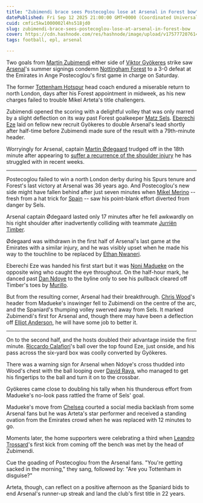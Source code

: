 ```yaml
---
title: "Zubimendi brace sees Postecoglou lose at Arsenal in Forest bow"
datePublished: Fri Sep 12 2025 21:00:00 GMT+0000 (Coordinated Universal Time)
cuid: cmfic5kw1000002l4hs518jd0
slug: zubimendi-brace-sees-postecoglou-lose-at-arsenal-in-forest-bow
cover: https://cdn.hashnode.com/res/hashnode/image/upload/v1757772076143/5f652c53-8c18-4844-b9e1-303cfe68a5a9.jpeg
tags: football, epl, arsenal

---
```


Two goals from [Martín Zubimendi](http://espn.com/soccer/player/_/id/287266/martin-zubimendi) either side of [Viktor Gyökeres](http://espn.com/soccer/player/_/id/258906/viktor-gyokeres) strike saw [Arsenal](http://espn.com/soccer/team?id=359)'s summer signings condemn [Nottingham Forest](http://espn.com/soccer/team?id=393) to a 3-0 defeat at the Emirates in Ange Postecoglou's first game in charge on Saturday. 

The former [Tottenham Hotspur](http://espn.com/soccer/team?id=367) head coach endured a miserable return to north London, days after his Forest appointment in midweek, as his new charges failed to trouble Mikel Arteta's title challengers. 

Zubimendi opened the scoring with a delightful volley that was only marred by a slight deflection on its way past Forest goalkeeper [Matz Sels](http://espn.com/soccer/player/_/id/179497/matz-sels). [Eberechi Eze](http://espn.com/soccer/player/_/id/251400/eberechi-eze) laid on fellow new recruit Gyökeres to double Arsenal's lead shortly after half-time before Zubimendi made sure of the result with a 79th-minute header. 

Worryingly for Arsenal, captain [Martin Ødegaard](https://www.espn.co.uk/football/player/_/id/203669/martin-%C3%B8degaard) trudged off in the 18th minute after appearing to [suffer a recurrence of the shoulder injury](https://www.espn.co.uk/football/story/_/id/46241769/arsenal-martin-odegaard-injured-again-tackle-teammate) he has struggled with in recent weeks. 

---

Postecoglou failed to win a north London derby during his Spurs tenure and Forest's last victory at Arsenal was 36 years ago. And Postecoglou's new side might have fallen behind after just seven minutes when [Mikel Merino](http://espn.com/soccer/player/_/id/209581/mikel-merino) -- fresh from a hat trick for [Spain](http://espn.com/soccer/team?id=164) -- saw his point-blank effort diverted from danger by Sels.

Arsenal captain Ødegaard lasted only 17 minutes after he fell awkwardly on his right shoulder after inadvertently colliding with teammate [Jurriën Timber](http://espn.com/soccer/player/_/id/282716/jurrien-timber).

Ødegaard was withdrawn in the first half of Arsenal's last game at the Emirates with a similar injury, and he was visibly upset when he made his way to the touchline to be replaced by [Ethan Nwaneri](http://espn.com/soccer/player/_/id/349733/ethan-nwaneri).

Eberechi Eze was handed his first start but it was [Noni Madueke](http://espn.com/soccer/player/_/id/293236/noni-madueke) on the opposite wing who caught the eye throughout. On the half-hour mark, he danced past [Dan Ndoye](http://espn.com/soccer/player/_/id/275842/dan-ndoye) to the byline only to see his pullback cleared off Timber's toes by [Murillo](http://espn.com/soccer/player/_/id/338894/murillo).

But from the resulting corner, Arsenal had their breakthrough. [Chris Wood](http://espn.com/soccer/player/_/id/134190/chris-wood)'s header from Madueke's inswinger fell to Zubimendi on the centre of the arc, and the Spaniard's thumping volley swerved away from Sels. It marked Zubimendi's first for Arsenal and, though there may have been a deflection off [Elliot Anderson](http://espn.com/soccer/player/_/id/238472/elliot-anderson), he will have some job to better it.

---

On to the second half, and the hosts doubled their advantage inside the first minute. [Riccardo Calafiori](http://espn.com/soccer/player/_/id/298329/riccardo-calafiori)'s ball over the top found Eze, just onside, and his pass across the six-yard box was coolly converted by Gyökeres.

There was a warning sign for Arsenal when Ndoye's cross thudded into Wood's chest with the ball looping over [David Raya](http://espn.com/soccer/player/_/id/196176/david-raya), who managed to get his fingertips to the ball and turn it on to the crossbar.

Gyökeres came close to doubling his tally when his thunderous effort from Madueke's no-look pass rattled the frame of Sels' goal.

Madueke's move from [Chelsea](http://espn.com/soccer/team?id=363) courted a social media backlash from some Arsenal fans but he was Arteta's star performer and received a standing ovation from the Emirates crowd when he was replaced with 12 minutes to go.

Moments later, the home supporters were celebrating a third when [Leandro Trossard](http://espn.com/soccer/player/_/id/174980/leandro-trossard)'s first kick from coming off the bench was met by the head of Zubimendi.

Cue the goading of Postecoglou from the Arsenal fans. "You're getting sacked in the morning," they sang, followed by: "Are you Tottenham in disguise?"

Arteta, though, can reflect on a positive afternoon as the Spaniard bids to end Arsenal's runner-up streak and land the club's first title in 22 years.